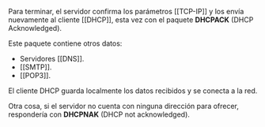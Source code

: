 Para terminar, el servidor confirma los parámetros [[TCP-IP]] y los envía nuevamente al cliente [[DHCP]], esta vez con el paquete **DHCPACK** (DHCP Acknowledged).

Este paquete contiene otros datos:
- Servidores [[DNS]].
- [[SMTP]].
- [[POP3]].

El cliente DHCP guarda localmente los datos recibidos y se conecta a la red.

Otra cosa, si el servidor no cuenta con ninguna dirección para ofrecer, respondería con **DHCPNAK** (DHCP not acknowledged).
